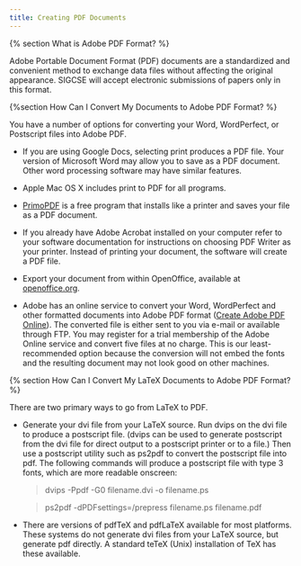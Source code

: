 ```yaml
---
title: Creating PDF Documents
---
```


{% section What is Adobe PDF Format? %}

Adobe Portable Document Format (PDF) documents are a standardized and
convenient method to exchange data files without affecting the original
appearance. SIGCSE will accept electronic submissions of papers only in
this format.

{%section How Can I Convert My Documents to Adobe PDF Format? %}

You have a number of options for converting your Word, WordPerfect, or
Postscript files into Adobe PDF.

-   If you are using Google Docs, selecting print produces a PDF file.
    Your version of Microsoft Word may allow you to save as a PDF
    document. Other word processing software may have similar features.
    
-   Apple Mac OS X includes print to PDF for all programs.

-   [PrimoPDF](http://www.primopdf.com) is a free program that installs
    like a printer and saves your file as a PDF document.
    
-   If you already have Adobe Acrobat installed on your computer refer
    to your software documentation for instructions on choosing PDF
    Writer as your printer. Instead of printing your document, the
    software will create a PDF file.
    
-   Export your document from within OpenOffice, available at
    [openoffice.org](http://openoffice.org).
    
-   Adobe has an online service to convert your Word, WordPerfect and
    other formatted documents into Adobe PDF format ([Create Adobe PDF
    Online](https://createpdf.acrobat.com/)). The converted file is
    either sent to you via e-mail or available through FTP. You may
    register for a trial membership of the Adobe Online service and
    convert five files at no charge. This is our least-recommended
    option because the conversion will not embed the fonts and the
    resulting document may not look good on other machines.


{% section How Can I Convert My LaTeX Documents to Adobe PDF Format? %}

There are two primary ways to go from LaTeX to PDF.

-   Generate your dvi file from your LaTeX source. Run dvips on the dvi
    file to produce a postscript file. (dvips can be used to generate
    postscript from the dvi file for direct output to a postscript
    printer or to a file.) Then use a postscript utility such as ps2pdf
    to convert the postscript file into pdf. The following commands will
    produce a postscript file with type 3 fonts, which are more readable
    onscreen:

    > dvips -Ppdf -G0 filename.dvi -o filename.ps 
    
    >  ps2pdf -dPDFsettings=/prepress filename.ps filename.pdf

-   There are versions of pdfTeX and pdfLaTeX available for most
    platforms. These systems do not generate dvi files from your LaTeX
    source, but generate pdf directly. A standard teTeX (Unix)
    installation of TeX has these available.

